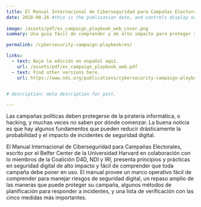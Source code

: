 ```yaml
---
title: El Manual Internacional de Ciberseguridad para Campañas Electorales - Edición en Español
date: 2018-08-26 #this is the publication date, and controls display order.
 
image: /assets/pdf/es_campaign_playbook_web_cover.png 
summary: Una guía fácil de comprender y de alto impacto para proteger su campaña política.

permalink: /cybersecurity-campaign-playbook/es/

links:
  - text: Baje la edición en español aquí. 
    url: /assets/pdf/es_campaign_playbook_web.pdf 
  - text: Find other versions here.
    url: https://www.ndi.org/publications/cybersecurity-campaign-playbook-global-edition


# description: meta description for post.

---
```


Las campañas políticas deben protegerse de la piratería informática, o hacking, y muchas veces no saben por dónde comenzar. La buena noticia es que hay algunos fundamentos que pueden reducir drásticamente la probabilidad y el impacto de incidentes de seguridad digital.  

El Manual Internacional de Ciberseguridad para Campañas Electorales, escrito por el Belfer Center de la Universidad Harvard en colaboración con lo miembros de la Coalición D4D, NDI y IRI, presenta principios y prácticas en seguridad digital de alto impacto y fácil de comprender que toda campaña debe poner en uso. El manual provee un marco operativo fácil de comprender para manejar riesgos de seguridad digital, un repaso amplio de las maneras que puede proteger su campaña, algunos métodos de planificación para responder a incidentes, y una lista de verificación con las cinco medidas más importantes. 







